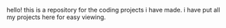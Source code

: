 hello! this is a repository for the coding projects i have made. i have put all my projects here for easy viewing.
